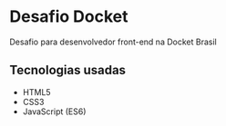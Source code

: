 # Desafio Docket

Desafio para desenvolvedor front-end na Docket Brasil

## Tecnologias usadas

* HTML5
* CSS3
* JavaScript (ES6)